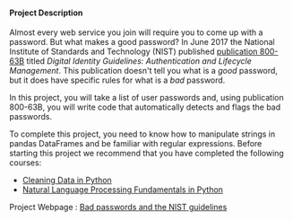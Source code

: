 <h4>Project Description</h4>
      <p>Almost every web service you join will require you to come up with a password. 
But what makes a good password? 
In June 2017 the National Institute of Standards and Technology (NIST)
published <a href="https://pages.nist.gov/800-63-3/sp800-63b.html">publication 800-63B</a> 
titled <em>Digital Identity Guidelines: Authentication and Lifecycle Management</em>. 
This publication doesn't tell you what is a <em>good</em> password,
but it does have specific rules for what is a <em>bad</em> password.</p>

<p>In this project, you will take a list of user passwords and, 
using publication 800-63B, you will write code that automatically 
detects and flags the bad passwords.</p>

<p>To complete this project, you need to know how to manipulate strings in
pandas DataFrames and be familiar with regular expressions.
Before starting this project we recommend that you have completed the following courses:</p>

<ul>
<li><a href="https://www.datacamp.com/courses/cleaning-data-in-python">Cleaning Data in Python</a></li>
<li><a href="https://www.datacamp.com/courses/natural-language-processing-fundamentals-in-python">Natural Language Processing Fundamentals in Python</a></li>
</ul>

Project Webpage : <a href="https://learn.datacamp.com/projects/141">Bad passwords and the NIST guidelines
</a>
